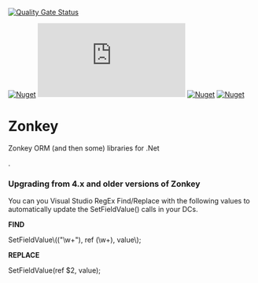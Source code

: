 [![Quality Gate Status](https://sonarcloud.io/api/project_badges/measure?project=kellybirr_zonkey&metric=alert_status)](https://sonarcloud.io/dashboard?id=kellybirr_zonkey)

[![Nuget](https://img.shields.io/nuget/v/zonkey.data?label=NuGet%3A%20Zonkey.Data)](http://www.nuget.org/packages/Zonkey.Data/)
[![Nuget](https://img.shields.io/nuget/v/zonkey.text?label=NuGet%3A%20Zonkey.Text)](http://www.nuget.org/packages/Zonkey.Text/)
[![Nuget](https://img.shields.io/nuget/v/zonkey.droid?label=NuGet%3A%20Zonkey.Droid)](http://www.nuget.org/packages/Zonkey.Droid/)
[![Nuget](https://img.shields.io/nuget/v/zonkey.mocks?label=NuGet%3A%20Zonkey.Mocks)](http://www.nuget.org/packages/Zonkey.Mocks/)

# Zonkey
Zonkey ORM (and then some) libraries for .Net

.

### Upgrading from 4.x and older versions of Zonkey
You can you Visual Studio RegEx Find/Replace with the following values to automatically update the SetFieldValue() calls in your DCs.

**FIND**

SetFieldValue\\(("\w+"), ref (\w+), value\\);

**REPLACE**

SetFieldValue(ref $2, value);
